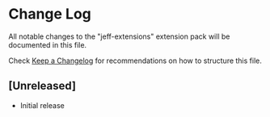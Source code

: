 # Change Log
All notable changes to the "jeff-extensions" extension pack will be documented in this file.

Check [Keep a Changelog](http://keepachangelog.com/) for recommendations on how to structure this file.

## [Unreleased]
- Initial release
